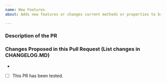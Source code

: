 ```yaml
---
name: New Features
about: Adds new features or changes current methods or properties to bring in new functionality.

---
```


### Description of the PR

### Changes Proposed in this Pull Request (List changes in CHANGELOG.MD)

-

- [ ] This PR has been tested.
